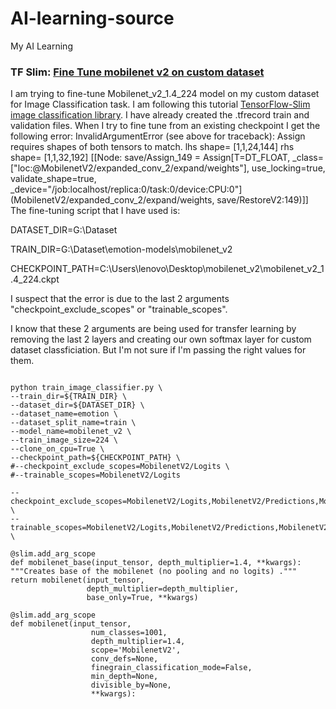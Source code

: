 # AI-learning-source
My AI Learning
### TF Slim: [Fine Tune mobilenet v2 on custom dataset](https://stackoverflow.com/questions/49680440/tf-slim-fine-tune-mobilenet-v2-on-custom-dataset)
I am trying to fine-tune Mobilenet_v2_1.4_224 model on my custom dataset for Image Classification task. I am following this tutorial [TensorFlow-Slim image classification library](https://github.com/tensorflow/models/tree/546fd48ecb70635e5b086143c252649b217df59d/slim/#Tuning). I have already created the .tfrecord train and validation files. When I try to fine tune from an existing checkpoint I get the following error:
InvalidArgumentError (see above for traceback): Assign requires shapes of both tensors to match. lhs shape= [1,1,24,144] rhs shape= [1,1,32,192] [[Node: save/Assign_149 = Assign[T=DT_FLOAT, _class=["loc:@MobilenetV2/expanded_conv_2/expand/weights"], use_locking=true, validate_shape=true, _device="/job:localhost/replica:0/task:0/device:CPU:0"](MobilenetV2/expanded_conv_2/expand/weights, save/RestoreV2:149)]]
The fine-tuning script that I have used is:

DATASET_DIR=G:\Dataset

TRAIN_DIR=G:\Dataset\emotion-models\mobilenet_v2

CHECKPOINT_PATH=C:\Users\lenovo\Desktop\mobilenet_v2\mobilenet_v2_1.4_224.ckpt

I suspect that the error is due to the last 2 arguments "checkpoint_exclude_scopes" or "trainable_scopes".

I know that these 2 arguments are being used for transfer learning by removing the last 2 layers and creating our own softmax layer for custom dataset classficiation. But I'm not sure if I'm passing the right values for them.
```shell

python train_image_classifier.py \
--train_dir=${TRAIN_DIR} \
--dataset_dir=${DATASET_DIR} \
--dataset_name=emotion \
--dataset_split_name=train \
--model_name=mobilenet_v2 \
--train_image_size=224 \
--clone_on_cpu=True \
--checkpoint_path=${CHECKPOINT_PATH} \
#--checkpoint_exclude_scopes=MobilenetV2/Logits \
#--trainable_scopes=MobilenetV2/Logits

--checkpoint_exclude_scopes=MobilenetV2/Logits,MobilenetV2/Predictions,MobilenetV2/predics \
--trainable_scopes=MobilenetV2/Logits,MobilenetV2/Predictions,MobilenetV2/predics \

```
```shell
@slim.add_arg_scope 
def mobilenet_base(input_tensor, depth_multiplier=1.4, **kwargs): 
"""Creates base of the mobilenet (no pooling and no logits) .""" 
return mobilenet(input_tensor,
                 depth_multiplier=depth_multiplier,
                 base_only=True, **kwargs)

@slim.add_arg_scope 
def mobilenet(input_tensor,
                  num_classes=1001,
                  depth_multiplier=1.4,
                  scope='MobilenetV2',
                  conv_defs=None,
                  finegrain_classification_mode=False,
                  min_depth=None,
                  divisible_by=None,
                  **kwargs):
```
